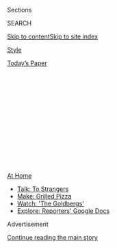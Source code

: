 <div id="app">

<div>

<div>

<div>

<div class="NYTAppHideMasthead css-1q2w90k e1suatyy0">

<div class="section css-ui9rw0 e1suatyy2">

<div class="css-eph4ug er09x8g0">

<div class="css-6n7j50">

</div>

<span class="css-1dv1kvn">Sections</span>

<div class="css-10488qs">

<span class="css-1dv1kvn">SEARCH</span>

</div>

[Skip to content](#site-content)[Skip to site
index](#site-index)

</div>

<div id="masthead-section-label" class="css-1wr3we4 eaxe0e00">

[Style](https://www.nytimes.com/section/style)

</div>

<div class="css-10698na e1huz5gh0">

</div>

</div>

<div id="masthead-bar-one" class="section hasLinks css-15hmgas e1csuq9d3">

<div class="css-uqyvli e1csuq9d0">

</div>

<div class="css-1uqjmks e1csuq9d1">

</div>

<div class="css-9e9ivx">

[](https://myaccount.nytimes.com/auth/login?response_type=cookie&client_id=vi)

</div>

<div class="css-1bvtpon e1csuq9d2">

[Today’s
Paper](https://www.nytimes.com/section/todayspaper)

</div>

</div>

</div>

</div>

<div data-aria-hidden="false">

<div id="site-content" data-role="main">

<div>

<div class="css-1aor85t" style="opacity:0.000000001;z-index:-1;visibility:hidden">

<div class="css-1hqnpie">

<div class="css-epjblv">

<span class="css-17xtcya">[Style](/section/style)</span><span class="css-x15j1o">|</span><span class="css-fwqvlz">What
Is Randonautica Really
About?</span>

</div>

<div class="css-k008qs">

<div class="css-1iwv8en">

<span class="css-18z7m18"></span>

<div>

</div>

</div>

<span class="css-1n6z4y">https://nyti.ms/3hUNxds</span>

<div class="css-1705lsu">

<div class="css-4xjgmj">

<div class="css-4skfbu" data-role="toolbar" data-aria-label="Social Media Share buttons, Save button, and Comments Panel with current comment count" data-testid="share-tools">

  - 
  - 
  - 
  - 
    
    <div class="css-6n7j50">
    
    </div>

  - 

</div>

</div>

</div>

</div>

</div>

</div>

<div id="NYT_TOP_BANNER_REGION" class="css-13pd83m">

<div>

<div id="maps-athome-menu" class="section interactive-content interactive-size-medium css-1edisqu">

<div class="css-17ih8de interactive-body">

<div class="at-home-nav__innerContainer">

<div class="at-home-nav__title">

[At
Home](https://www.nytimes.com/spotlight/at-home?action=click&pgtype=Article&state=default&region=TOP_BANNER&context=at_home_menu)

</div>

  - [Talk: To
    Strangers](https://www.nytimes.com/2020/08/03/well/family/the-benefits-of-talking-to-strangers.html?action=click&pgtype=Article&state=default&region=TOP_BANNER&context=at_home_menu)
  - [Make: Grilled
    Pizza](https://www.nytimes.com/2020/08/01/at-home/coronavirus-make-pizza-on-a-grill.html?action=click&pgtype=Article&state=default&region=TOP_BANNER&context=at_home_menu)
  - [Watch: 'The
    Goldbergs'](https://www.nytimes.com/2020/07/31/arts/television/goldbergs-abc-stream.html?action=click&pgtype=Article&state=default&region=TOP_BANNER&context=at_home_menu)
  - [Explore: Reporters' Google
    Docs](https://www.nytimes.com/interactive/2020/at-home/even-more-reporters-editors-diaries-lists-recommendations.html?action=click&pgtype=Article&state=default&region=TOP_BANNER&context=at_home_menu)

</div>

</div>

</div>

</div>

</div>

<div id="top-wrapper" class="css-1sy8kpn">

<div id="top-slug" class="css-l9onyx">

Advertisement

</div>

[Continue reading the main
story](#after-top)

<div class="ad top-wrapper" style="text-align:center;height:100%;display:block;min-height:250px">

<div id="top" class="place-ad" data-position="top" data-size-key="top">

</div>

</div>

<div id="after-top">

</div>

</div>

<div>

<div id="sponsor-wrapper" class="css-1hyfx7x">

<div id="sponsor-slug" class="css-19vbshk">

Supported by

</div>

[Continue reading the main
story](#after-sponsor)

<div id="sponsor" class="ad sponsor-wrapper" style="text-align:center;height:100%;display:block">

</div>

<div id="after-sponsor">

</div>

</div>

<div class="css-186x18t">

</div>

<div class="css-1vkm6nb ehdk2mb0">

# What Is Randonautica Really About?

</div>

An app that generates coordinates for adventurers claims to turn your
thoughts into reality. TikTok and YouTube creators want you to believe
it — but you
shouldn’t.

<div class="css-79elbk" data-testid="photoviewer-wrapper">

<div class="css-z3e15g" data-testid="photoviewer-wrapper-hidden">

</div>

<div class="css-1a48zt4 ehw59r15" data-testid="photoviewer-children">

![<span class="css-cnj6d5 e1z0qqy90" itemprop="copyrightHolder"><span class="css-1ly73wi e1tej78p0">Credit...</span><span><span>Jonathan
Muroya</span></span></span>](https://static01.nyt.com/images/2020/08/02/fashion/02RANDONAUTICA/02RANDONAUTICA-articleLarge.jpg?quality=75&auto=webp&disable=upscale)

</div>

</div>

<div class="css-18e8msd">

<div class="css-vp77d3 epjyd6m0">

<div class="css-1baulvz">

By <span class="css-1baulvz last-byline" itemprop="name">Lena
Wilson</span>

</div>

</div>

  - 
    
    <div class="css-ld3wwf e16638kd2">
    
    July 31,
    2020
    
    </div>

  - 
    
    <div class="css-4xjgmj">
    
    <div class="css-d8bdto" data-role="toolbar" data-aria-label="Social Media Share buttons, Save button, and Comments Panel with current comment count" data-testid="share-tools">
    
      - 
      - 
      - 
      - 
        
        <div class="css-6n7j50">
        
        </div>
    
      - 
    
    </div>
    
    </div>

</div>

</div>

<div class="section meteredContent css-1r7ky0e" name="articleBody" itemprop="articleBody">

<div class="css-1fanzo5 StoryBodyCompanionColumn">

<div class="css-53u6y8">

The app led one person to a [friendly dog in the
desert](https://vm.tiktok.com/JNK12b4/) and another to a [field of
wildflowers](https://www.reddit.com/r/randonauts/comments/hjfwea/first_time_intention_was_pretty_flowers_took_me/).
One young woman, after making her college decision, followed the app to
a field where her school’s initials had been [mowed into the
grass](https://vm.tiktok.com/JNKFyW3/).

And then there were the friends who followed the app to a [suitcase full
of human remains](https://vm.tiktok.com/JNKJHA5/).

That is the gamble one takes with
[Randonautica](https://www.randonautica.com/), which claims to channel
users’ “intentions” to produce nearby coordinates for exploration.
Think: The [law of
attraction](https://www.nytimes.com/2010/09/26/books/review/Chabris-t.html?searchResultPosition=5)
meets
[geocaching](https://www.nytimes.com/2018/08/29/nyregion/new-york-city-geocachers-paradise.html?searchResultPosition=3).

Randonautica makes a few asks of users — “What would you like to get?”
“Choose your entropy source” — before prompting them to “focus on your
intent” while it fetches coordinates. This process relies on location
settings and a random number generator, which, despite what the company
says, cannot be directly affected by human thoughts.

Many of the places users have been sent to since Randonautica became
available in February are unremarkable: parking lots, grasslands, many
bodies of water. However, interest has been driven by the spooky and
often synchronistic “randonauting” stories many have shared on social
media. While several of them appear to be fake, others have raised some
cause for concern.

</div>

</div>

<div class="css-1fanzo5 StoryBodyCompanionColumn">

<div class="css-53u6y8">

The creators of Randonautica say the app has evolved beyond their
intentions. But what *were* those intentions?

## A Brief History of Randonauting

Before Randonautica, there were the Randonauts: Strangers who swapped
stories about their bot-assisted adventures into the unknown. They
wanted to open their minds to the world around them and make meaning of
life’s coincidences.

The bot’s code came from a group of programmers called the Fatum Project
who were interested in, among other things, using the technology to
ensure the randomness of [online
gambling](https://medium.com/@fatum_project/introducing-fatum-ab676e3c83d)
outcomes.

Joshua Lengfelder, 29, discovered the Fatum Project on the messenger app
Telegram in January 2019, in a fringe-science chat room. He absorbed the
project’s theories about how random exploration could break people out
of their predetermined realities, and how people could influence random
outcomes with their minds.

Mr. Lengfelder, a former circus performer, thought the code and its
underlying ideas could be used to explore the relationship between
consciousness and technology. In February 2019, while caring for his
father, who had just suffered a stroke, he created a
[Telegram](http://t.me/randonauts) bot that used the Fatum Project’s
code to generate random coordinates. In March, he created a [Randonauts
subreddit](http://reddit.com/r/randonauts), which now has 125,000
members. And in October, a developer named Simon Nishi McCorkindale
created a [web page](https://bot.randonauts.com/) for the bot.

</div>

</div>

<div class="css-1fanzo5 StoryBodyCompanionColumn">

<div class="css-53u6y8">

That same month, Auburn Salcedo, the chief executive of [Presley
Media](https://www.presleymedia.com/), an agency that creates brand
integrations for TV, found the Randonauts on Reddit and offered to help
Mr. Lengfelder get the word out. On Jan. 24, Ms. Salcedo and Mr.
Lengfelder incorporated Randonauts, L.L.C., with her as C.O.O. and him
as C.E.O. (She remains the chief executive of Presley Media, which
handles P.R. for Randonautica.) They released a beta version of the app
on Feb. 22.

Since its release, Randonautica has been downloaded 10.8 million times
from the App Store and Google Play, according to the research firm
Sensor Tower. After a few months of rapid growth, much of it propelled
by TikTok, its downloads have started to taper off, according to data
from the analytics firm App Annie.

In an interview in July, Mr. Lengfelder described Randonautica as “a
multimedia storytelling platform” that encourages “performance art.” He
said the overwhelming response has not surprised him.

“I kind of figured it was inevitable,” he said. “Because basically what
it is is like a machine that creates memes and legends, and it kind of
virally propagates on its own.”

On social media, the most popular randonauting videos feature eerie and
seemingly dangerous situations that are dramatized through editing. Some
creators have capitalized on the trend by posting exaggerated or false
accounts of their randonauting adventures. The 27-year-old YouTuber Josh
Yozura, for instance, claimed to have been led [to a crime
scene](https://www.youtube.com/watch?v=Zdw_ykwq9Pg). (Mr. Yozura did not
respond to multiple requests for comment.)

Ms. Salcedo denounced such videos in an interview with the YouTube
creator [Billschannel](https://www.youtube.com/watch?v=z43KYpejDNQ). In
a phone interview this month, she spoke further about the proliferation
of fake videos. “It’s so hard to manage, because people are really
taking creative liberties after seeing how much traction the app is
getting in that fear factor,” she said.

</div>

</div>

<div class="css-1fanzo5 StoryBodyCompanionColumn">

<div class="css-53u6y8">

## So How Does It Work?

On first use, Randonautica offers a brief intro and some tips (“Always
Randonaut with a charged phone,” “Never trespass”) before prompting you
to share your location.

Then it will ask you to choose which type of point you would like it to
generate (the differences between which only matter if you believe the
app can read your thoughts) before fetching coordinates from a random
number generator. The user can then open that location in Google Maps to
begin their journey.

Randonautica throws big words like “quantum” and “entropy” around a lot.
Its creators believe that quantum random numbers are more likely to be
influenced by human consciousness than non-quantum random numbers. This
hypothesis is part of a theory Mr. Lengfelder refers to as “mind-machine
interaction,” or M.M.I.: It posits that when you focus on your intent,
you are influencing the numbers.

“Basically if you’re looking for any kind of peer-reviewed, scientific
consensus, that does not exist yet in the literature,” Mr. Lengfelder
said in a [TikTok video](https://vm.tiktok.com/JF7gotD/) in June,
speaking about the theory. Instead, he pointed to the work of Dean
Radin, a prominent figure in the pseudoscientific field of
parapsychology, and the [Princeton Engineering Anomalies
Research](https://www.nytimes.com/2003/03/09/nyregion/mind-over-matter.html?searchResultPosition=1)
(PEAR) program, which has cited Dr. Radin’s research, as evidence.

Randonautica [claims](https://old.reddit.com/r/randonauts/wiki/theory)
that a 1998 PEAR experiment supported the idea that people can control
random number generation with their thoughts. That
[study](http://noosphere.princeton.edu/papers/pear/fieldreg2.pdf) was
published in the Journal of Scientific Exploration, which includes work
about the paranormal, spirit possessions, poltergeists and questions
about Shakespeare’s authorship. In the study, PEAR’s researchers wrote
that the experiment was far from conclusive.

“It looks like they saw some kind of correlation, but they admit that it
was weak and it needed to have further research associated with it,”
said Casey Schwarz, an experimental physicist and assistant professor at
Ursinus College who reviewed Randonautica’s claims for this article. She
said she did not know of any quantum system that could be influenced by
human thoughts.

</div>

</div>

<div class="css-1fanzo5 StoryBodyCompanionColumn">

<div class="css-53u6y8">

Lisa Fazio, an assistant professor of psychology at Vanderbilt
University, said that the more synchronous experiences were likely
coincidences colored by confirmation bias, or the tendency to look for
information that affirms one’s beliefs and tune out contradictory
evidence.

She pointed to a story shared on Reddit, in which an Australian poster
described being led to a map of the London underground. “Things like
that happen all the time, it’s just that you don’t notice that map of
London if you didn’t have the intention already to be thinking of
London,” Dr. Fazio said. She also noted that coincidences are far more
common than people realize.

Mr. Lengfelder dismissed such criticisms, stating that the app was not
created to prove a hypothesis. “I would say it’s not some kind of
academic science work,” he said. “We’re more like inventors than
academic scientists.”

An update coming in August will feature improved graphics and, Mr.
Lengfelder said, a custom random number generator that would have a
higher “rate of entropy.” “So technically our M.M.I. effects should be
higher,” he said. Of course, as noted above, M.M.I. is a theory that is
not supported by science.

Daniel J. Rogers, a physicist who has worked with quantum random number
generators, called Randonautica’s M.M.I. theory “completely absurd.”

“There is no quantum physics here,” said Dr. Rogers, a founder of the
Global Disinformation Index. “This is just people using big science
words to sound magical. There is no actual science here.”

</div>

</div>

<div class="css-1fanzo5 StoryBodyCompanionColumn">

<div class="css-53u6y8">

## ‘Do Not Go Randonauting’

Randonauting became popular partly because of reverse psychology; young
people approach it with a sense of foreboding. “Do not go randonauting”
has become a popular title for videos.

Several people who shared unsettling stories about the app say they have
since sworn it off. Adrian Chavez, 21, was led to an ominous beach near
his home in Orange County, Calif. A video of his journey, posted on
[TikTok](https://vm.tiktok.com/JF1tNLR/) in early June, has been viewed
4.5 million times.

“I deleted the app right after that and never used it again since,” Mr.
Chavez said in an interview in July.

The 18-year-old TikTok user who posted the viral video about finding a
suitcase of human remains on a Seattle beach, @UghHenry, wrote in the
comments of his video: “The moment I got back home, I broke down. I
still can’t sleep.”

In an interview with [The
Atlantic](https://www.theatlantic.com/technology/archive/2020/07/randonautica-app-tiktok-body-reddit-quantum/614401/),
Mr. Lengfelder was blasé about the story, which was covered by news
outlets including [KING 5
News](https://www.king5.com/article/news/local/remains-found-on-west-seattle-beach-identified/281-d3a505c4-1ea2-4e72-984a-f5bb4f8fa843)
and The [New York
Post](https://nypost.com/2020/07/08/reward-money-raised-after-seattle-tiktokers-find-bodies-in-suitcase/).
“It’s not the best press, but I’m not really that upset about it,
because it’s kind of cool,” he said. “I kind of wish it was me who found
it.”

Some adults have expressed concerns about the app’s lack of safety
precautions for children. Though Randonautica’s terms of use specify
that anyone who is a minor must obtain parental consent to use the app,
such consent is collected by email, making it easy for young users to
bypass.

</div>

</div>

<div class="css-1fanzo5 StoryBodyCompanionColumn">

<div class="css-53u6y8">

Know and Tell, a child protection education program with the Granite
State Children’s Alliance in New Hampshire, has posted on Instagram
telling parents to keep young people off the app, or at least supervise
their use.

</div>

</div>

<div class="css-cfo9c3">

</div>

<div class="css-1fanzo5 StoryBodyCompanionColumn">

<div class="css-53u6y8">

“It was very apparent that these were young teenagers that were going to
undisclosed areas in the middle of the night,” said Jana El-Sayed, the
outreach project manager for the Granite State Children’s Alliance. She
described these circumstances as “a perpetrator’s dream.”

Concerns about human trafficking and personal data use are addressed in
Randonautica’s [F.A.Q.](https://www.randonautica.com/got-questions),
which specifies that all location data is anonymized and only made
available to developers, and that starting locations are never saved by
the app.

Pokémon Go, which uses augmented reality to encourage local exploration,
has handled safety concerns by putting PokéStops and Gyms in notable,
public locations, and encouraging users to remain vigilant.

Randonautica’s [safety
tips](https://www.randonautica.com/be-a-responsible-randonaut) are
similar: Avoid dangerous areas, do not trespass, try to explore during
the day or with friends. Randonautica’s
[website](https://www.randonautica.com/be-a-responsible-randonaut)
repeatedly urges users to “use common sense.” The latest version of the
app will feature multiple screens and pop-ups reminding users to use the
app safely.

</div>

</div>

<div class="css-1fanzo5 StoryBodyCompanionColumn">

<div class="css-53u6y8">

Randonautica’s executives say they don’t understand why people would use
the app to seek out risk or harm.

“You wouldn’t go out on a walk and say, ‘Let me think about seeing
death,’” Ms. Salcedo said in an interview, referring to a [viral TikTok
video](https://www.tiktok.com/@mykenarae/video/6842171161585945862) in
which an 18-year-old user claims she set her intention as “death” and
then happened upon a shooting victim.

“Yeah, ‘Let’s see if I get stalked,’” Mr. Lengfelder added.

Ms. Salcedo said Randonautica’s legal counsel reassured her and Mr.
Lengfelder that the app would not be liable for any user misconduct.

“Is Google Maps liable too, for giving them directions?” Mr. Lengfelder
said. “At a certain point, if somebody wants to really go out of the way
and harm themselves, they’re going to do it. Whether it’s with
Randonautica or not.”

-----

Ben Decker contributed reporting.

</div>

</div>

</div>

<div>

</div>

<div>

</div>

<div>

</div>

<div>

<div id="bottom-wrapper" class="css-1ede5it">

<div id="bottom-slug" class="css-l9onyx">

Advertisement

</div>

[Continue reading the main
story](#after-bottom)

<div id="bottom" class="ad bottom-wrapper" style="text-align:center;height:100%;display:block;min-height:90px">

</div>

<div id="after-bottom">

</div>

</div>

</div>

</div>

</div>

## Site Index

<div>

</div>

## Site Information Navigation

  - [© <span>2020</span> <span>The New York Times
    Company</span>](https://help.nytimes.com/hc/en-us/articles/115014792127-Copyright-notice)

<!-- end list -->

  - [NYTCo](https://www.nytco.com/)
  - [Contact
    Us](https://help.nytimes.com/hc/en-us/articles/115015385887-Contact-Us)
  - [Work with us](https://www.nytco.com/careers/)
  - [Advertise](https://nytmediakit.com/)
  - [T Brand Studio](http://www.tbrandstudio.com/)
  - [Your Ad
    Choices](https://www.nytimes.com/privacy/cookie-policy#how-do-i-manage-trackers)
  - [Privacy](https://www.nytimes.com/privacy)
  - [Terms of
    Service](https://help.nytimes.com/hc/en-us/articles/115014893428-Terms-of-service)
  - [Terms of
    Sale](https://help.nytimes.com/hc/en-us/articles/115014893968-Terms-of-sale)
  - [Site
    Map](https://spiderbites.nytimes.com)
  - [Help](https://help.nytimes.com/hc/en-us)
  - [Subscriptions](https://www.nytimes.com/subscription?campaignId=37WXW)

</div>

</div>

</div>

</div>
